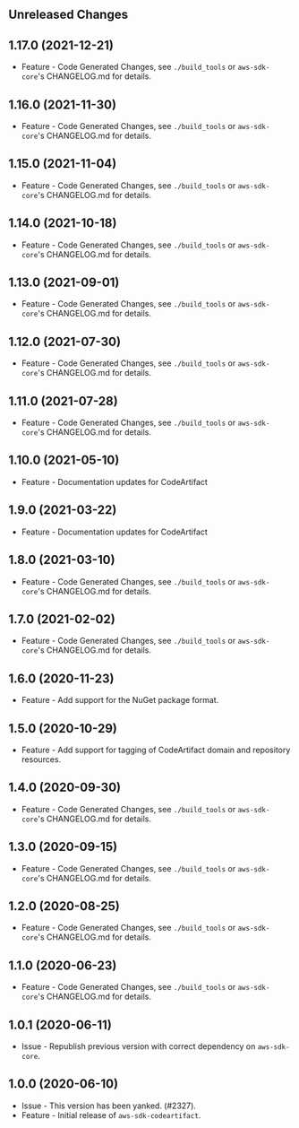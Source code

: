 Unreleased Changes
------------------

1.17.0 (2021-12-21)
------------------

* Feature - Code Generated Changes, see `./build_tools` or `aws-sdk-core`'s CHANGELOG.md for details.

1.16.0 (2021-11-30)
------------------

* Feature - Code Generated Changes, see `./build_tools` or `aws-sdk-core`'s CHANGELOG.md for details.

1.15.0 (2021-11-04)
------------------

* Feature - Code Generated Changes, see `./build_tools` or `aws-sdk-core`'s CHANGELOG.md for details.

1.14.0 (2021-10-18)
------------------

* Feature - Code Generated Changes, see `./build_tools` or `aws-sdk-core`'s CHANGELOG.md for details.

1.13.0 (2021-09-01)
------------------

* Feature - Code Generated Changes, see `./build_tools` or `aws-sdk-core`'s CHANGELOG.md for details.

1.12.0 (2021-07-30)
------------------

* Feature - Code Generated Changes, see `./build_tools` or `aws-sdk-core`'s CHANGELOG.md for details.

1.11.0 (2021-07-28)
------------------

* Feature - Code Generated Changes, see `./build_tools` or `aws-sdk-core`'s CHANGELOG.md for details.

1.10.0 (2021-05-10)
------------------

* Feature - Documentation updates for CodeArtifact

1.9.0 (2021-03-22)
------------------

* Feature - Documentation updates for CodeArtifact

1.8.0 (2021-03-10)
------------------

* Feature - Code Generated Changes, see `./build_tools` or `aws-sdk-core`'s CHANGELOG.md for details.

1.7.0 (2021-02-02)
------------------

* Feature - Code Generated Changes, see `./build_tools` or `aws-sdk-core`'s CHANGELOG.md for details.

1.6.0 (2020-11-23)
------------------

* Feature - Add support for the NuGet package format.

1.5.0 (2020-10-29)
------------------

* Feature - Add support for tagging of CodeArtifact domain and repository resources.

1.4.0 (2020-09-30)
------------------

* Feature - Code Generated Changes, see `./build_tools` or `aws-sdk-core`'s CHANGELOG.md for details.

1.3.0 (2020-09-15)
------------------

* Feature - Code Generated Changes, see `./build_tools` or `aws-sdk-core`'s CHANGELOG.md for details.

1.2.0 (2020-08-25)
------------------

* Feature - Code Generated Changes, see `./build_tools` or `aws-sdk-core`'s CHANGELOG.md for details.

1.1.0 (2020-06-23)
------------------

* Feature - Code Generated Changes, see `./build_tools` or `aws-sdk-core`'s CHANGELOG.md for details.

1.0.1 (2020-06-11)
------------------

* Issue - Republish previous version with correct dependency on `aws-sdk-core`.

1.0.0 (2020-06-10)
------------------

* Issue - This version has been yanked. (#2327).
* Feature - Initial release of `aws-sdk-codeartifact`.